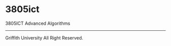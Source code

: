 # 3805ict
3805ICT Advanced Algorithms





----------------
Griffith University All Right Reserved.
